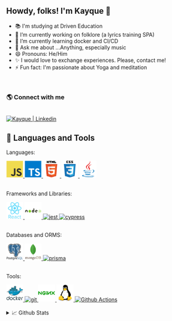 ## Howdy, folks! I'm Kayque :wave:

- :books: I'm studying at Driven Education
- 🔭 I’m currently working on folklore (a lyrics training SPA)
- 🌱 I’m currently learning docker and CI/CD
- :speech_balloon: Ask me about ...Anything, especially music
- 😄 Pronouns: He/Him
- :sparkles: I would love to exchange experiences. Please, contact me!
- ⚡ Fun fact: I'm passionate about Yoga and meditation

<br/>

### :earth_americas: Connect with me

<br/>

<a href="https://www.linkedin.com/in/kayque-coelho/">
  <img src="https://img.shields.io/badge/LinkedIn-0077B5?style=for-the-badge&logo=linkedin&logoColor=white" alt="Kayque | Linkedin"/>
</a>

## :wrench: Languages and Tools

<p> Languages: </p>
  <div> 
    <a href="https://developer.mozilla.org/en-US/docs/Web/JavaScript" target="_blank" rel="noreferrer">
      <img src="https://raw.githubusercontent.com/devicons/devicon/master/icons/javascript/javascript-original.svg" alt="javascript" width="45px" height="45px"/>
    </a>
    <a href="https://www.typescriptlang.org/" target="_blank" rel="noreferrer">
      <img src="https://raw.githubusercontent.com/devicons/devicon/master/icons/typescript/typescript-original.svg" alt="typescript" width="45px" height="45px"/>
    </a>
    <a href="https://www.w3.org/html/" target="_blank" rel="noreferrer">
      <img src="https://raw.githubusercontent.com/devicons/devicon/master/icons/html5/html5-original-wordmark.svg" alt="html5" width="45px" height="45px"/>
    </a>
    <a href="https://www.w3schools.com/css/" target="_blank" rel="noreferrer">
      <img src="https://raw.githubusercontent.com/devicons/devicon/master/icons/css3/css3-original-wordmark.svg" alt="css3" width="45px" height="45px"/>
    </a>
    <a href="https://www.java.com" target="_blank" rel="noreferrer">
      <img src="https://raw.githubusercontent.com/devicons/devicon/master/icons/java/java-original.svg" alt="java" width="45px" height="45px"/>
    </a>
  </div>

<br/>

<p> Frameworks and Libraries: </p>
  <div>
    <a href="https://reactjs.org/" target="_blank" rel="noreferrer">
      <img src="https://raw.githubusercontent.com/devicons/devicon/master/icons/react/react-original-wordmark.svg" alt="react" width="45px" height="45px"/>
    </a>
    <a href="https://nodejs.org" target="_blank" rel="noreferrer">
      <img src="https://raw.githubusercontent.com/devicons/devicon/master/icons/nodejs/nodejs-original-wordmark.svg" alt="nodejs" width="45px" height="45px"/>
    </a>
    <a href="https://jestjs.io" target="_blank" rel="noreferrer">
      <img src="https://www.vectorlogo.zone/logos/jestjsio/jestjsio-icon.svg" alt="jest" width="45px" height="45px">
    </a>
    <a href="https://www.cypress.io" target="_blank" rel="noreferrer">
      <img src="https://avatars.githubusercontent.com/u/8908513?s=280&v=4" alt="cypress" width="45px" height="45px">
    </a>
  </div>

<br/>

<p> Databases and ORMS: </p>
  <div>
    <a href="https://www.postgresql.org" target="_blank" rel="noreferrer">
      <img src="https://raw.githubusercontent.com/devicons/devicon/master/icons/postgresql/postgresql-original-wordmark.svg" alt="postgresql" width="45px" height="45px"/>
    </a>
    <a href="https://www.mongodb.com/" target="_blank" rel="noreferrer">
      <img src="https://raw.githubusercontent.com/devicons/devicon/master/icons/mongodb/mongodb-original-wordmark.svg" alt="mongodb" width="45px" height="45px"/>
    </a>
    <a href="https://www.prisma.io/" target="_blank" rel="noreferrer">
      <img src="https://img.shields.io/badge/Prisma-3982CE?style=for-the-badge&logo=Prisma&logoColor=white" alt="prisma" width="90px" height="45px"/>
    </a>
  </div>

<br/>

<p> Tools: </p>
  <div>
    <a href="https://www.docker.com/" target="_blank" rel="noreferrer">
      <img src="https://raw.githubusercontent.com/devicons/devicon/master/icons/docker/docker-original-wordmark.svg" alt="docker" width="45px" height="45px"/>
    </a>
    <a href="https://git-scm.com/" target="_blank" rel="noreferrer">
      <img src="https://www.vectorlogo.zone/logos/git-scm/git-scm-icon.svg" alt="git" width="45px" height="45px"/>
    </a>
    <a href="https://www.nginx.com" target="_blank" rel="noreferrer">
      <img src="https://raw.githubusercontent.com/devicons/devicon/master/icons/nginx/nginx-original.svg" alt="nginx" width="45px" height="45px"/>
    </a>
    <a href="https://www.linux.org/" target="_blank" rel="noreferrer">
      <img src="https://raw.githubusercontent.com/devicons/devicon/master/icons/linux/linux-original.svg" alt="linux" width="45px" height="45px"/>
    </a>
    <a href="https://github.com/features/actions" target="_blank" rel="noreferrer">
      <img src="https://github.githubassets.com/images/modules/site/features/actions-icon-actions.svg" alt="Github Actions" width="45px" height="45px"/>
    </a>
  </div>

<br/>

<details closed>
<summary>📈 Github Stats </summary>
<br/>
<p>
  <img align="center" height="203em" src="https://github-readme-stats.vercel.app/api?username=tieskay&show_icons=true&locale=en" alt="tieskay" />
  <img align="center" height="203em" alt="Top Languages" src="https://github-readme-stats.vercel.app/api/top-langs/?username=tieskay" />
</p>
<br/>
</details>
